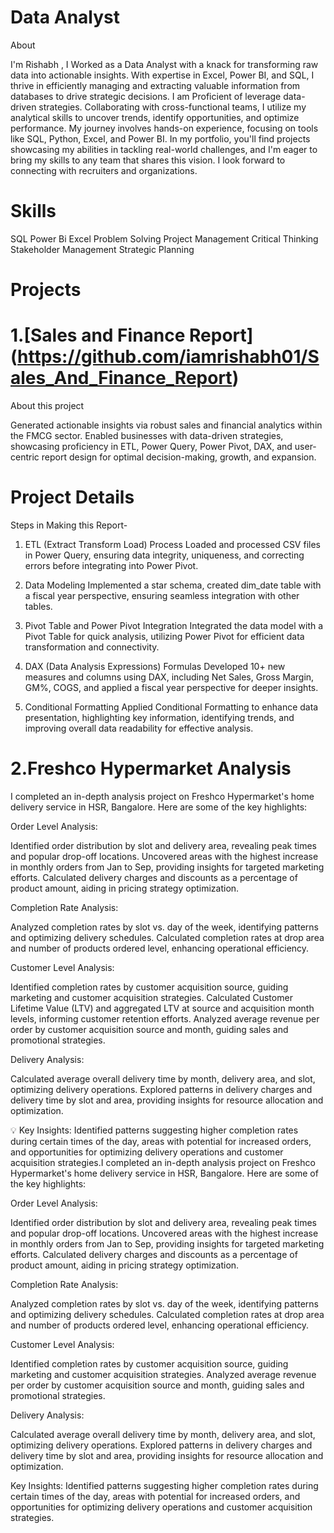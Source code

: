 # Data Analyst 

About

I'm Rishabh , I Worked as a Data Analyst with a knack for transforming raw data into actionable insights. With expertise in Excel, Power BI, and SQL, I thrive in efficiently managing and extracting valuable information from databases to drive strategic decisions. I am Proficient of leverage data-driven strategies. Collaborating with cross-functional teams, I utilize my analytical skills to uncover trends, identify opportunities, and optimize performance. My journey involves hands-on experience, focusing on tools like SQL, Python, Excel, and Power BI. In my portfolio, you'll find projects showcasing my abilities in tackling real-world challenges, and I'm eager to bring my skills to any team that shares this vision. I look forward to connecting with recruiters and organizations.

# Skills

SQL Power Bi Excel Problem Solving Project Management Critical Thinking Stakeholder Management Strategic Planning 

# Projects

# 1.[Sales and Finance Report] (https://github.com/iamrishabh01/Sales_And_Finance_Report)

About this project

Generated actionable insights via robust sales and financial analytics within the FMCG sector. Enabled businesses with data-driven strategies, showcasing proficiency in ETL, Power Query, Power Pivot, DAX, and user-centric report design for optimal decision-making, growth, and expansion.

# Project Details

Steps in Making this Report-

1. ETL (Extract Transform Load) Process
Loaded and processed CSV files in Power Query, ensuring data integrity, uniqueness, and correcting errors before integrating into Power Pivot.

2. Data Modeling
Implemented a star schema, created dim_date table with a fiscal year perspective, ensuring seamless integration with other tables.

3. Pivot Table and Power Pivot Integration
Integrated the data model with a Pivot Table for quick analysis, utilizing Power Pivot for efficient data transformation and connectivity.

4. DAX (Data Analysis Expressions) Formulas
Developed 10+ new measures and columns using DAX, including Net Sales, Gross Margin, GM%, COGS, and applied a fiscal year perspective for deeper insights.

5. Conditional Formatting
Applied Conditional Formatting to enhance data presentation, highlighting key information, identifying trends, and improving overall data readability for effective analysis.


# 2.Freshco Hypermarket Analysis

I completed an in-depth analysis project on Freshco Hypermarket's home delivery service in HSR, Bangalore. Here are some of the key highlights:

Order Level Analysis:

Identified order distribution by slot and delivery area, revealing peak times and popular drop-off locations.
Uncovered areas with the highest increase in monthly orders from Jan to Sep, providing insights for targeted marketing efforts.
Calculated delivery charges and discounts as a percentage of product amount, aiding in pricing strategy optimization.

Completion Rate Analysis:

Analyzed completion rates by slot vs. day of the week, identifying patterns and optimizing delivery schedules.
Calculated completion rates at drop area and number of products ordered level, enhancing operational efficiency.

Customer Level Analysis:

Identified completion rates by customer acquisition source, guiding marketing and customer acquisition strategies.
Calculated Customer Lifetime Value (LTV) and aggregated LTV at source and acquisition month levels, informing customer retention efforts.
Analyzed average revenue per order by customer acquisition source and month, guiding sales and promotional strategies.

Delivery Analysis:

Calculated average overall delivery time by month, delivery area, and slot, optimizing delivery operations.
Explored patterns in delivery charges and delivery time by slot and area, providing insights for resource allocation and optimization.

💡 Key Insights: Identified patterns suggesting higher completion rates during certain times of the day, areas with potential for increased orders, and opportunities for optimizing delivery operations and customer acquisition strategies.I completed an in-depth analysis project on Freshco Hypermarket's home delivery service in HSR, Bangalore. Here are some of the key highlights:

Order Level Analysis:

Identified order distribution by slot and delivery area, revealing peak times and popular drop-off locations.
Uncovered areas with the highest increase in monthly orders from Jan to Sep, providing insights for targeted marketing efforts.
Calculated delivery charges and discounts as a percentage of product amount, aiding in pricing strategy optimization.

Completion Rate Analysis:

Analyzed completion rates by slot vs. day of the week, identifying patterns and optimizing delivery schedules.
Calculated completion rates at drop area and number of products ordered level, enhancing operational efficiency.

Customer Level Analysis:

Identified completion rates by customer acquisition source, guiding marketing and customer acquisition strategies.
Analyzed average revenue per order by customer acquisition source and month, guiding sales and promotional strategies.

Delivery Analysis:

Calculated average overall delivery time by month, delivery area, and slot, optimizing delivery operations.
Explored patterns in delivery charges and delivery time by slot and area, providing insights for resource allocation and optimization.

Key Insights: Identified patterns suggesting higher completion rates during certain times of the day, areas with potential for increased orders, and opportunities for optimizing delivery operations and customer acquisition strategies.

